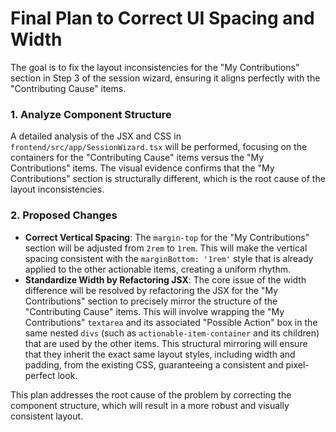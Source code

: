 # Final Plan to Correct UI Spacing and Width

The goal is to fix the layout inconsistencies for the "My Contributions" section in Step 3 of the session wizard, ensuring it aligns perfectly with the "Contributing Cause" items.

### 1. Analyze Component Structure
A detailed analysis of the JSX and CSS in `frontend/src/app/SessionWizard.tsx` will be performed, focusing on the containers for the "Contributing Cause" items versus the "My Contributions" items. The visual evidence confirms that the "My Contributions" section is structurally different, which is the root cause of the layout inconsistencies.

### 2. Proposed Changes
*   **Correct Vertical Spacing**: The `margin-top` for the "My Contributions" section will be adjusted from `2rem` to `1rem`. This will make the vertical spacing consistent with the `marginBottom: '1rem'` style that is already applied to the other actionable items, creating a uniform rhythm.
*   **Standardize Width by Refactoring JSX**: The core issue of the width difference will be resolved by refactoring the JSX for the "My Contributions" section to precisely mirror the structure of the "Contributing Cause" items. This will involve wrapping the "My Contributions" `textarea` and its associated "Possible Action" box in the same nested `divs` (such as `actionable-item-container` and its children) that are used by the other items. This structural mirroring will ensure that they inherit the exact same layout styles, including width and padding, from the existing CSS, guaranteeing a consistent and pixel-perfect look.

This plan addresses the root cause of the problem by correcting the component structure, which will result in a more robust and visually consistent layout.